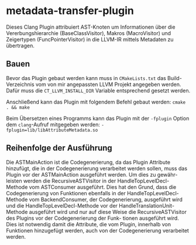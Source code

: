 # metadata-transfer-plugin

Dieses Clang Plugin attribuiert AST-Knoten um Informationen über 
die Vererbungshierarchie (BaseClassVisitor), Makros (MacroVisitor) und 
Zeigertypen (FuncPointerVisitor) in die LLVM-IR mittels Metadaten zu übertragen.

## Bauen
Bevor das Plugin gebaut werden kann muss in `CMakeLists.txt` das Build-Verzeichnis
vom von mir angepassten LLVM Projekt angegeben werden. Dafür muss die `CT_LLVM_INSTALL_DIR`
Variable entsprechend gesetzt werden.

Anschließend kann das Plugin mit folgendem Befehl gebaut werden:
`cmake . && make`

Beim Übersetzen eines Programms kann das Plugin mit der `-fplugin` Option dem `clang`-Aufruf
mitgegeben werden:
`-fplugin=lib/libAttributeMetadata.so`

## Reihenfolge der Ausführung

Die ASTMainAction ist die
Codegenerierung, da das Plugin Attribute hinzufügt, die in der Codegenerierung verarbeitet
werden sollen, muss das Plugin vor der ASTMainAction ausgeführt werden. Um dies zu gewähr-
leisten werden die RecursiveASTVisitor in der HandleTopLevelDecl-Methode vom ASTConsumer
ausgeführt. Dies hat den Grund, dass die Codegenerierung von Funktionen ebenfalls in der
HandleTopLevelDecl-Methode vom BackendConsumer, der Codegenerierung, ausgeführt wird
und die HandleTopLevelDecl-Methode vor der HandleTranslationUnit-Methode ausgeführt wird
und nur auf diese Weise die RecursiveASTVisitor des Plugins vor der Codegenerierung der Funk-
tionen ausgeführt wird. Dies ist notwendig damit die Attribute, die vom Plugin, innerhalb
von Funktionen hinzugefügt werden, auch von der Codegenerierung verarbeitet werden.